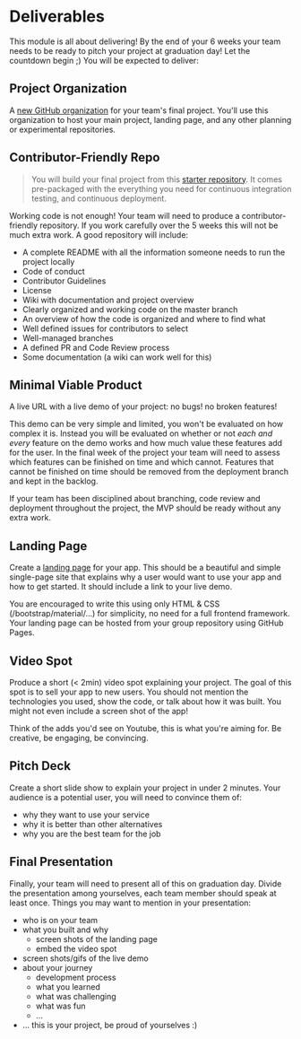 # Deliverables

This module is all about delivering! By the end of your 6 weeks your team needs to be ready to pitch your project at graduation day! Let the countdown begin ;\) You will be expected to deliver:

## Project Organization

A [new GitHub organization](https://github.com/organizations/plan) for your team's final project. You'll use this organization to host your main project, landing page, and any other planning or experimental repositories.

## Contributor-Friendly Repo

> You will build your final project from this [starter repository](deliverables.md). It comes pre-packaged with the everything you need for continuous integration testing, and continuous deployment.

Working code is not enough! Your team will need to produce a contributor-friendly repository. If you work carefully over the 5 weeks this will not be much extra work. A good repository will include:

* A complete README with all the information someone needs to run the project locally
* Code of conduct
* Contributor Guidelines
* License
* Wiki with documentation and project overview
* Clearly organized and working code on the master branch
* An overview of how the code is organized and where to find what
* Well defined issues for contributors to select
* Well-managed branches
* A defined PR and Code Review process
* Some documentation \(a wiki can work well for this\)

## Minimal Viable Product

A live URL with a live demo of your project: no bugs! no broken features!

This demo can be very simple and limited, you won't be evaluated on how complex it is. Instead you will be evaluated on whether or not _each and every_ feature on the demo works and how much value these features add for the user. In the final week of the project your team will need to assess which features can be finished on time and which cannot. Features that cannot be finished on time should be removed from the deployment branch and kept in the backlog.

If your team has been disciplined about branching, code review and deployment throughout the project, the MVP should be ready without any extra work.

## Landing Page

Create a [landing page](https://unbounce.com/landing-page-articles/what-is-a-landing-page/) for your app. This should be a beautiful and simple single-page site that explains why a user would want to use your app and how to get started. It should include a link to your live demo.

You are encouraged to write this using only HTML & CSS \(/bootstrap/material/...\) for simplicity, no need for a full frontend framework. Your landing page can be hosted from your group repository using GitHub Pages.

## Video Spot

Produce a short \(&lt; 2min\) video spot explaining your project. The goal of this spot is to sell your app to new users. You should not mention the technologies you used, show the code, or talk about how it was built. You might not even include a screen shot of the app!

Think of the adds you'd see on Youtube, this is what you're aiming for. Be creative, be engaging, be convincing.

## Pitch Deck

Create a short slide show to explain your project in under 2 minutes. Your audience is a potential user, you will need to convince them of:

* why they want to use your service
* why it is better than other alternatives
* why you are the best team for the job

## Final Presentation

Finally, your team will need to present all of this on graduation day. Divide the presentation among yourselves, each team member should speak at least once. Things you may want to mention in your presentation:

* who is on your team
* what you built and why
  * screen shots of the landing page
  * embed the video spot
* screen shots/gifs of the live demo
* about your journey
  * development process
  * what you learned
  * what was challenging
  * what was fun
  * ...
* ... this is your project, be proud of yourselves :\)

